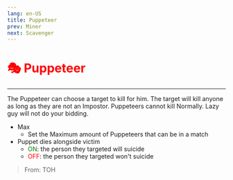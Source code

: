 ```yaml
---
lang: en-US
title: Puppeteer
prev: Miner
next: Scavenger
---
```


# <font color="red">🎭 Puppeteer</font> <Badge text="Concealing" type="tip" vertical="middle"/>
---

The Puppeteer can choose a target to kill for him. The target will kill anyone as long as they are not an Impostor. Puppeteers cannot kill Normally. Lazy guy will not do your bidding.
* Max
  * Set the Maximum amount of Puppeteers that can be in a match
* Puppet dies alongside victim
  * <font color=green>ON</font>: the person they targeted will suicide
  * <font color=red>OFF</font>: the person they targeted won't suicide

> From: TOH
